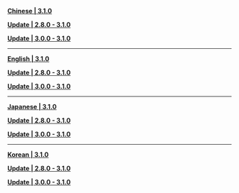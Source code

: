 **[Chinese | 3.1.0](https://autopatchhk.yuanshen.com/client_app/download/pc_zip/20220917165430_NyMmj1Ta9KlZKgCZ/Audio_Chinese_3.1.0.zip)**

**[Update | 2.8.0 - 3.1.0](https://autopatchhk.yuanshen.com/client_app/update/hk4e_global/10/zh-cn_2.8.0_3.1.0_hdiff_xfwy75Z1dKCN6sEu.zip)**

**[Update | 3.0.0 - 3.1.0](https://autopatchhk.yuanshen.com/client_app/update/hk4e_global/10/zh-cn_3.0.0_3.1.0_hdiff_MZkPImOajGWFoehp.zip)**

---

**[English | 3.1.0](https://autopatchhk.yuanshen.com/client_app/download/pc_zip/20220917165430_NyMmj1Ta9KlZKgCZ/Audio_English(US)_3.1.0.zip)**

**[Update | 2.8.0 - 3.1.0](https://autopatchhk.yuanshen.com/client_app/update/hk4e_global/10/en-us_2.8.0_3.1.0_hdiff_Potvg1euXns4a5WK.zip)**

**[Update | 3.0.0 - 3.1.0](https://autopatchhk.yuanshen.com/client_app/update/hk4e_global/10/en-us_3.0.0_3.1.0_hdiff_J254a8oHvQTGMwu3.zip)**


---

**[Japanese | 3.1.0](https://autopatchhk.yuanshen.com/client_app/download/pc_zip/20220917165430_NyMmj1Ta9KlZKgCZ/Audio_Japanese_3.1.0.zip)**

**[Update | 2.8.0 - 3.1.0](https://autopatchhk.yuanshen.com/client_app/update/hk4e_global/10/ja-jp_2.8.0_3.1.0_hdiff_SFedYgkphMqGvtWZ.zip)**

**[Update | 3.0.0 - 3.1.0](https://autopatchhk.yuanshen.com/client_app/update/hk4e_global/10/ja-jp_3.0.0_3.1.0_hdiff_3NZcVbSxzvXgMaq9.zip)**

---

**[Korean | 3.1.0](https://autopatchhk.yuanshen.com/client_app/download/pc_zip/20220917165430_NyMmj1Ta9KlZKgCZ/Audio_Korean_3.1.0.zip)**

**[Update | 2.8.0 - 3.1.0](https://autopatchhk.yuanshen.com/client_app/update/hk4e_global/10/ko-kr_2.8.0_3.1.0_hdiff_FpEC0r5WxkMgD1cN.zip)**

**[Update | 3.0.0 - 3.1.0](https://autopatchhk.yuanshen.com/client_app/update/hk4e_global/10/ko-kr_3.0.0_3.1.0_hdiff_AhytWDJvIYoPU9nZ.zip)**
